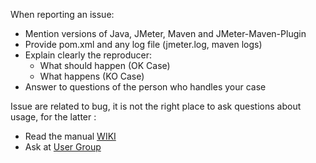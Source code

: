 When reporting an issue:

- Mention versions of Java, JMeter, Maven and JMeter-Maven-Plugin
- Provide pom.xml and any log file (jmeter.log, maven logs)
- Explain clearly the reproducer:
    - What should happen (OK Case)
    - What happens (KO Case)
- Answer to questions of the person who handles your case


Issue are related to bug, it is not the right place to ask questions about usage, for the latter :

- Read the manual [WIKI](https://github.com/jmeter-maven-plugin/jmeter-maven-plugin/wiki)
- Ask at  [User Group](https://github.com/jmeter-maven-plugin/jmeter-maven-plugin#users-group)
